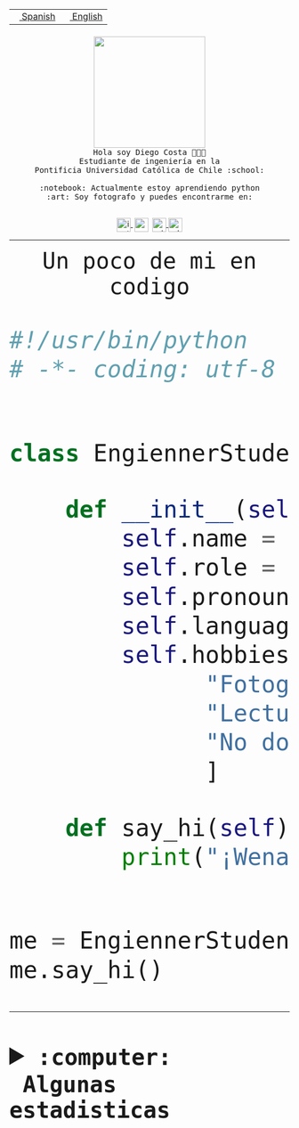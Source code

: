 <table border="0"  align="right">
 <tr><td><a href="README.md"><img src="https://upload.wikimedia.org/wikipedia/commons/thumb/8/89/Bandera_de_Espa%C3%B1a.svg/1200px-Bandera_de_Espa%C3%B1a.svg.png" height="10"> Spanish</a></td>
 <td><a href="README.en.md"><img src="https://upload.wikimedia.org/wikipedia/commons/a/a4/Flag_of_the_United_States.svg" height="10"> English</a></td></tr>
</table><br><br><br>


<p align="center">
  <img src="https://github.com/diegocostares/diegocostares/blob/main/Images/aaa2.gif?raw=true" height="200px">
  <br><samp>
    Hola soy Diego Costa 👨🏻‍💻<br>
    Estudiante de ingeniería en la <br>
    Pontificia Universidad Católica de Chile :school:<br>
  <br>
    :notebook: Actualmente estoy aprendiendo python <br>
    :art: Soy fotografo y puedes encontrarme en: <br>
  <br></samp>
  
</p>

<p align="center">
   <a href="https://instagram.com/diegocosta_no" target="blank">
    <img 
    align="center" src="https://cdn.jsdelivr.net/npm/simple-icons@3.0.1/icons/instagram.svg" alt="instagram" height="25px" width="25px" />
  </a>
  <a style="border: 3px solid; color: white;"href="https://t.me/diegocosta_no" target="blank">
  <img
  align="center" alt="Telegram" width="25px" src="https://icons-for-free.com/iconfiles/png/512/Telegram-1324888767380505522.png" />
</a>
<a href="https://api.whatsapp.com/send?phone=56971897835&text=Hola!" target="blank">
  <img
  align="center" alt="wtsp" width="25px" src="https://img.icons8.com/pastel-glyph/2x/whatsapp--v2.png" />
</a>
<a href="https://www.linkedin.com/in/diego-costa-786249213/" target="blank">
  <img
  align="center" alt="wtsp" width="25px" src="https://img.icons8.com/metro/452/linkedin.png" />
</a>

  </a>
</p>

---


<p align="center"><font size="25"><samp>Un poco de mi en codigo</samp></front></p>


```python
#!/usr/bin/python
# -*- coding: utf-8 -*-


class EngiennerStudent:

    def __init__(self):
        self.name = "Diego Costa"
        self.role = "Estudiante"
        self.pronouns = "he/him"
        self.language_spoken = ["es_CL", "en_US"]
        self.hobbies = [
              "Fotografia",
              "Lectura",
              "No dormir",
              ]

    def say_hi(self):
        print("¡Wena mundo!")


me = EngiennerStudent()
me.say_hi()
```
---
<details>
  <summary><b><samp>:computer: &nbsp;Algunas estadisticas</samp></b></summary>
  <br/></p>

<!--START_SECTION:waka-->
![Code Time](http://img.shields.io/badge/Code%20Time-624%20hrs%2018%20mins-blue)

**Soy nocturno 🦉** 

```text
🌞 Mañana     7 commits      ░░░░░░░░░░░░░░░░░░░░░░░░░   1.57% 
🌆 Día        132 commits    ███████░░░░░░░░░░░░░░░░░░   29.53% 
🌃 Tarde      174 commits    █████████░░░░░░░░░░░░░░░░   38.93% 
🌙 Noche      134 commits    ███████░░░░░░░░░░░░░░░░░░   29.98%

```
📅 **Soy más productivo los Miércoles** 

```text
Lunes        30 commits     █░░░░░░░░░░░░░░░░░░░░░░░░   6.71% 
Martes       49 commits     ██░░░░░░░░░░░░░░░░░░░░░░░   10.96% 
Miércoles    129 commits    ███████░░░░░░░░░░░░░░░░░░   28.86% 
Jueves       55 commits     ███░░░░░░░░░░░░░░░░░░░░░░   12.3% 
Viernes      26 commits     █░░░░░░░░░░░░░░░░░░░░░░░░   5.82% 
Sábado       64 commits     ███░░░░░░░░░░░░░░░░░░░░░░   14.32% 
Domingo      94 commits     █████░░░░░░░░░░░░░░░░░░░░   21.03%

```


📊 **Esta semana me dediqué a** 

```text
🐱‍💻 Proyectos: 
Test                     1 hr 43 mins        ███████████████████░░░░░░   76.16% 
Oneconverter             23 mins             ████░░░░░░░░░░░░░░░░░░░░░   17.05% 
Unknown Project          8 mins              █░░░░░░░░░░░░░░░░░░░░░░░░   6.47% 
PautaT0-2022-2           0 secs              ░░░░░░░░░░░░░░░░░░░░░░░░░   0.33%

```


 Last Updated on 27/08/2022 08:29:56 UTC
<!--END_SECTION:waka-->
  
  

<p align="center"> <img src="https://github-readme-stats.vercel.app/api?username=diegocostares&show_icons=true&theme=ayu-mirage" alt="abhisheknaiidu" /></p>
 
</details>
